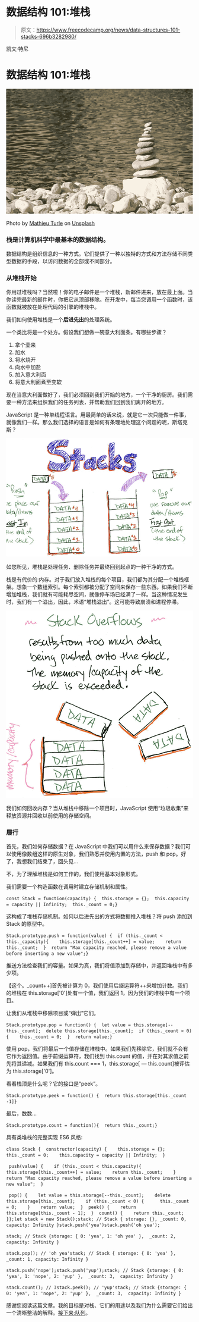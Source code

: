 # 数据结构 101:堆栈

> 原文：<https://www.freecodecamp.org/news/data-structures-101-stacks-696b3282980/>

凯文·特尼

# 数据结构 101:堆栈

![ARkNNmi01MwXfsfF6m7z1ZvnfIlT97CA6vUh](img/e1b3b4ce807521bea3d778e4e039b450.png)

Photo by [Mathieu Turle](https://unsplash.com/@nbmat?utm_source=medium&utm_medium=referral) on [Unsplash](https://unsplash.com?utm_source=medium&utm_medium=referral)

### 栈是计算机科学中最基本的数据结构。

数据结构是组织信息的一种方式。它们提供了一种以独特的方式和方法存储不同类型数据的手段，以访问数据的全部或不同部分。

### 从堆栈开始

你用过堆栈吗？当然啦！你的电子邮件是一个堆栈，新邮件进来，放在最上面。当你读完最新的邮件时，你把它从顶部移除。在开发中，每当您调用一个函数时，该函数就被放在处理代码的引擎的堆栈中。

我们如何使用堆栈是一个**后进先出**的处理系统。

一个类比将是一个处方。假设我们想做一碗意大利面条。有哪些步骤？

1.  拿个壶来
2.  加水
3.  将水烧开
4.  向水中加盐
5.  加入意大利面
6.  将意大利面煮至变软

现在当意大利面做好了，我们必须回到我们开始的地方，一个干净的厨房。我们需要一种方法来组织我们的任务列表，并帮助我们回到我们离开的地方。

JavaScript 是一种单线程语言。用最简单的话来说，就是它一次只能做一件事，就像我们一样。那么我们选择的语言是如何有条理地处理这个问题的呢，斯塔克斯？

![K4D9kYqy74hwfMaEvoj6TMVAioUxmyUY5vfG](img/4bedb1321a106fb0d5289cef469cbd63.png)

如您所见，堆栈是处理任务、删除任务并最终回到起点的一种干净的方式。

栈是有代价的:内存。对于我们放入堆栈的每个项目，我们都为其分配一个堆栈框架。想象一个数组索引。每个索引都被分配了空间来保存一些东西。如果我们不断增加堆栈，我们就有可能耗尽空间，就像停车场已经满了一样。当这种情况发生时，我们有一个溢出，因此，术语“堆栈溢出”。这可能导致崩溃和进程停滞。

![2oeYQbArqT5t5TfIjqkI5i86QjaFUynSqyY5](img/e69e67af4dc6e3f5bc2279d408096665.png)

我们如何回收内存？当从堆栈中移除一个项目时，JavaScript 使用“垃圾收集”来释放资源并回收以前使用的存储空间。

### 履行

首先，我们如何存储数据？在 JavaScript 中我们可以用什么来保存数据？我们可以使用像数组这样的原生对象，我们熟悉并使用内置的方法，push 和 pop。好了，我想我们结束了，回头见…

不，为了理解堆栈是如何工作的，我们使用基本对象形式。

我们需要一个构造函数在调用时建立存储机制和属性。

```
const Stack = function(capacity) {  this.storage = {};  this.capacity = capacity || Infinity;  this._count = 0;}
```

这构成了堆栈存储机制。如何以后进先出的方式将数据推入堆栈？将 push 添加到 Stack 的原型中。

```
Stack.prototype.push = function(value) {  if (this._count < this._capacity){    this.storage[this._count++] = value;    return this._count;  }  return "Max capacity reached, please remove a value before inserting a new value";}
```

推送方法检查我们的容量。如果为真，我们将值添加到存储中，并返回堆栈中有多少项。

【这个。_count++]首先被计算为 0，我们使用后缀运算符++来增加计数。我们的堆栈在 this.storage['0']处有一个值，我们返回 1，因为我们的堆栈中有一个项目。

让我们从堆栈中移除项目或“弹出”它们。

```
Stack.prototype.pop = function() {  let value = this.storage[--this._count];  delete this.storage[this._count];  if (this._count < 0) {    this._count = 0;  }  return value;}
```

使用 pop，我们将最后一个值存储在堆栈中。如果我们先移除它，我们就不会有它作为返回值。由于前缀运算符，我们找到 this.count 的值，并在对其求值之前先将其递减。如果我们有 this.count === 1，this.storage[ — this.count]被评估为 this.storage['0']。

看看栈顶是什么呢？它的接口是“peek”。

```
Stack.prototype.peek = function() {  return this.storage[this._count -1]}
```

最后，数数…

```
Stack.prototype.count = function(){  return this._count;}
```

具有类堆栈的完整实现 ES6 风格:

```
class Stack {  constructor(capacity) {    this.storage = {};    this._count = 0;    this.capacity = capacity || Infinity;  }
```

```
 push(value) {    if (this._count < this.capacity){    this.storage[this._count++] = value;    return this._count;    }    return "Max capacity reached, please remove a value before inserting a new value";  }
```

```
 pop() {    let value = this.storage[--this._count];    delete this.storage[this._count];    if (this._count < 0) {      this._count = 0;    }    return value;  }  peek() {    return this.storage[this._count - 1];  }  count() {    return this._count;  }};let stack = new Stack();stack; // Stack { storage: {}, _count: 0, capacity: Infinity }stack.push('yea')stack.push('oh yea');
```

```
stack; // Stack {storage: { 0: 'yea', 1: 'oh yea' },  _count: 2,  capacity: Infinity }
```

```
stack.pop(); // 'oh yea'stack; // Stack { storage: { 0: 'yea' }, _count: 1, capacity: Infinity }
```

```
stack.push('nope');stack.push('yup');stack; // Stack {storage: { 0: 'yea', 1: 'nope', 2: 'yup' },  _count: 3,  capacity: Infinity }
```

```
stack.count(); // 3stack.peek(); // 'yup'stack; // Stack {storage: { 0: 'yea', 1: 'nope', 2: 'yup' },  _count: 3,  capacity: Infinity }
```

感谢您阅读这篇文章。我的目标是对栈、它们的用途以及我们为什么需要它们给出一个清晰整洁的解释。[接下来:队列](https://medium.freecodecamp.org/data-structures-101-queues-a6960a3c98)。